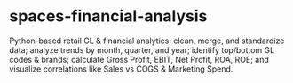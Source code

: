 # spaces-financial-analysis
Python-based retail GL &amp; financial analytics: clean, merge, and standardize data; analyze trends by month, quarter, and year; identify top/bottom GL codes &amp; brands; calculate Gross Profit, EBIT, Net Profit, ROA, ROE; and visualize correlations like Sales vs COGS &amp; Marketing Spend.
